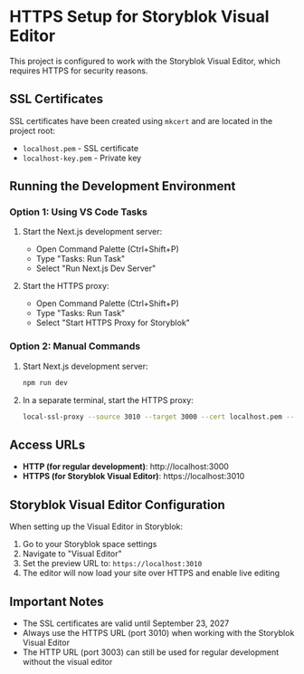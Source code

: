 # HTTPS Setup for Storyblok Visual Editor

This project is configured to work with the Storyblok Visual Editor, which requires HTTPS for security reasons.

## SSL Certificates

SSL certificates have been created using `mkcert` and are located in the project root:
- `localhost.pem` - SSL certificate
- `localhost-key.pem` - Private key

## Running the Development Environment

### Option 1: Using VS Code Tasks

1. Start the Next.js development server:
   - Open Command Palette (Ctrl+Shift+P)
   - Type "Tasks: Run Task"
   - Select "Run Next.js Dev Server"

2. Start the HTTPS proxy:
   - Open Command Palette (Ctrl+Shift+P)
   - Type "Tasks: Run Task"
   - Select "Start HTTPS Proxy for Storyblok"

### Option 2: Manual Commands

1. Start Next.js development server:
   ```bash
   npm run dev
   ```

2. In a separate terminal, start the HTTPS proxy:
   ```bash
   local-ssl-proxy --source 3010 --target 3000 --cert localhost.pem --key localhost-key.pem
   ```

## Access URLs

- **HTTP (for regular development)**: http://localhost:3000
- **HTTPS (for Storyblok Visual Editor)**: https://localhost:3010

## Storyblok Visual Editor Configuration

When setting up the Visual Editor in Storyblok:

1. Go to your Storyblok space settings
2. Navigate to "Visual Editor"
3. Set the preview URL to: `https://localhost:3010`
4. The editor will now load your site over HTTPS and enable live editing

## Important Notes

- The SSL certificates are valid until September 23, 2027
- Always use the HTTPS URL (port 3010) when working with the Storyblok Visual Editor
- The HTTP URL (port 3003) can still be used for regular development without the visual editor
